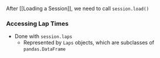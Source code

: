 
After [[Loading a Session]], we need to call `session.load()`

### Accessing Lap Times 
- Done with `session.laps`
	- Represented by `Laps` objects, which are subclasses of `pandas.DataFrame`